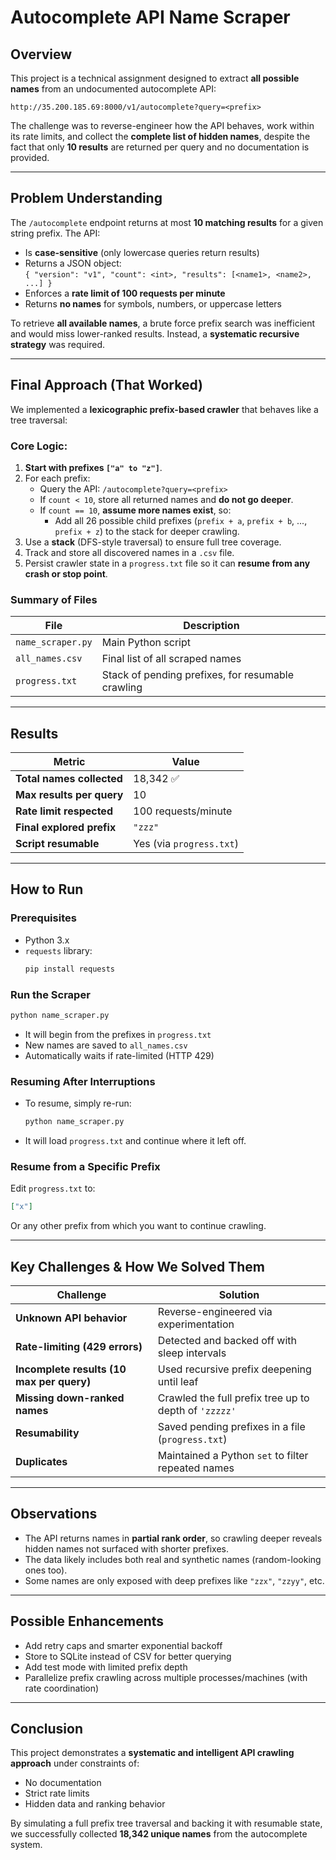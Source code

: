 # Autocomplete API Name Scraper

## Overview

This project is a technical assignment designed to extract **all possible names** from an undocumented autocomplete API:

```
http://35.200.185.69:8000/v1/autocomplete?query=<prefix>
```

The challenge was to reverse-engineer how the API behaves, work within its rate limits, and collect the **complete list of hidden names**, despite the fact that only **10 results** are returned per query and no documentation is provided.

---

## Problem Understanding

The `/autocomplete` endpoint returns at most **10 matching results** for a given string prefix. The API:

- Is **case-sensitive** (only lowercase queries return results)
- Returns a JSON object:  
  `{ "version": "v1", "count": <int>, "results": [<name1>, <name2>, ...] }`
- Enforces a **rate limit of 100 requests per minute**
- Returns **no names** for symbols, numbers, or uppercase letters

To retrieve **all available names**, a brute force prefix search was inefficient and would miss lower-ranked results. Instead, a **systematic recursive strategy** was required.

---

## Final Approach (That Worked)

We implemented a **lexicographic prefix-based crawler** that behaves like a tree traversal:

### Core Logic:

1. **Start with prefixes `["a" to "z"]`**.
2. For each prefix:
   - Query the API: `/autocomplete?query=<prefix>`
   - If `count < 10`, store all returned names and **do not go deeper**.
   - If `count == 10`, **assume more names exist**, so:
     - Add all 26 possible child prefixes (`prefix + a`, `prefix + b`, ..., `prefix + z`) to the stack for deeper crawling.
3. Use a **stack** (DFS-style traversal) to ensure full tree coverage.
4. Track and store all discovered names in a `.csv` file.
5. Persist crawler state in a `progress.txt` file so it can **resume from any crash or stop point**.

### Summary of Files

| File            | Description |
|-----------------|-------------|
| `name_scraper.py` | Main Python script |
| `all_names.csv`   | Final list of all scraped names |
| `progress.txt`    | Stack of pending prefixes, for resumable crawling |

---

## Results

| Metric                     | Value           |
|----------------------------|-----------------|
| **Total names collected**  | 18,342 ✅        |
| **Max results per query**  | 10              |
| **Rate limit respected**   | 100 requests/minute |
| **Final explored prefix**  | `"zzz"`         |
| **Script resumable**       | Yes (via `progress.txt`) |

---

## How to Run

### Prerequisites

- Python 3.x
- `requests` library:
  ```bash
  pip install requests
  ```

### Run the Scraper

```bash
python name_scraper.py
```

- It will begin from the prefixes in `progress.txt`
- New names are saved to `all_names.csv`
- Automatically waits if rate-limited (HTTP 429)

### Resuming After Interruptions

- To resume, simply re-run:
  ```bash
  python name_scraper.py
  ```
- It will load `progress.txt` and continue where it left off.

###  Resume from a Specific Prefix

Edit `progress.txt` to:
```json
["x"]
```
Or any other prefix from which you want to continue crawling.

---

## Key Challenges & How We Solved Them

| Challenge | Solution |
|----------|----------|
| **Unknown API behavior** | Reverse-engineered via experimentation |
| **Rate-limiting (429 errors)** | Detected and backed off with sleep intervals |
| **Incomplete results (10 max per query)** | Used recursive prefix deepening until leaf |
| **Missing down-ranked names** | Crawled the full prefix tree up to depth of `'zzzzz'` |
| **Resumability** | Saved pending prefixes in a file (`progress.txt`) |
| **Duplicates** | Maintained a Python `set` to filter repeated names |

---

## Observations

- The API returns names in **partial rank order**, so crawling deeper reveals hidden names not surfaced with shorter prefixes.
- The data likely includes both real and synthetic names (random-looking ones too).
- Some names are only exposed with deep prefixes like `"zzx"`, `"zzyy"`, etc.

---

## Possible Enhancements

- Add retry caps and smarter exponential backoff
- Store to SQLite instead of CSV for better querying
- Add test mode with limited prefix depth
- Parallelize prefix crawling across multiple processes/machines (with rate coordination)

---

## Conclusion

This project demonstrates a **systematic and intelligent API crawling approach** under constraints of:
- No documentation
- Strict rate limits
- Hidden data and ranking behavior

By simulating a full prefix tree traversal and backing it with resumable state, we successfully collected **18,342 unique names** from the autocomplete system.
